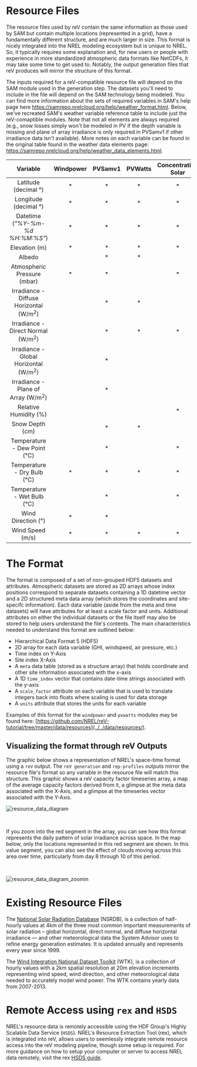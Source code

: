 Resource Files
===
The resource files used by reV contain the same information as those used by SAM but contain multiple locations (represented in a grid), have a fundamentally different structure, and are much larger in size. This format is nicely integrated into the NREL modeling ecosystem but is unique to NREL. So, it typically requires some explanation and, for new users or people with experience in more standardized atmospheric data formats like NetCDFs, it may take some time to get used to. Notably, the output generation files that reV produces will mirror the structure of this format.

The inputs required for a reV-compatible resource file will depend on the SAM module used in the generation step. The datasets you'll need to include in the file will depend on the SAM technology being modeled. You can find more information about the sets of required variables in SAM's help page here https://samrepo.nrelcloud.org/help/weather_format.html. Below, we've recreated SAM's weather variable reference table to include just the reV-comaptible modules. Note that not all elements are always required (e.g., snow losses simply won't be modeled in PV if the depth variable is missing and plane of array irradiance is only required in PVSamv1 if other irradiance data isn't available). More notes on each variable can be found in the original table found in the weather data elements page: https://samrepo.nrelcloud.org/help/weather_data_elements.html.


<table align="center">
  <thead>
    <tr>
      <th>Variable</th>
      <th>Windpower</th>
      <th>PVSamv1</th>
      <th>PVWatts</th>
      <th>Concentrating Solar</th>
      <th>Geothermal</th>
  </tr>
  </thead>

  <tbody align="center">
    <tr><td>Latitude (decimal &deg;)</td>
      <td>*</td><td>*</td><td>*</td><td>*</td><td>*</td>
    </tr>
    <tr><td>Longitude (decimal &deg;)</td>
      <td>*</td><td>*</td><td>*</td><td>*</td><td>*</td>
    </tr>
    <tr><td>Datetime (<i>"%Y-%m-%d %H:%M:%S"</i>)</td>
      <td>*</td><td>*</td><td>*</td><td>*</td><td>*</td>
    </tr>
    <tr><td>Elevation (m)</td>
      <td>*</td><td>*</td><td>*</td><td>*</td><td></td>
    </tr>
    <tr><td>Albedo</td>
      <td></td><td>*</td><td>*</td><td></td><td></td>
    </tr>
    <tr><td>Atmospheric Pressure (mbar)</td>
      <td>*</td><td>*</td><td></td><td>*</td><td>*</td>
    </tr>
    <tr><td>Irradiance - Diffuse Horizontal (W/m<sup>2</sup>)</td>
      <td></td><td>*</td><td>*</td><td></td><td></td>
    </tr>
    <tr><td>Irradiance - Direct Normal (W/m<sup>2</sup>)</td>
      <td></td><td>*</td><td>*</td><td>*</td><td></td>
    </tr>
    <tr><td>Irradiance - Global Horizontal (W/m<sup>2</sup>)</td>
      <td></td><td>*</td><td></td><td></td><td></td>
    </tr>
    <tr><td>Irradiance - Plane of Array (W/m<sup>2</sup>)</td>
      <td></td><td>*</td><td></td><td></td><td></td>
    </tr>
    <tr><td>Relative Humidity (%)</td>
      <td></td><td></td><td></td><td>*</td><td>*</td>
    </tr>
    <tr><td>Snow Depth (cm)</td>
      <td></td><td>*</td><td>*</td><td></td><td></td>
    </tr>
    <tr><td>Temperature - Dew Point (&deg;C)</td>
      <td></td><td>*</td><td></td><td>*</td><td></td>
    </tr> 
    <tr><td>Temperature - Dry Bulb (&deg;C)</td>
      <td>*</td><td>*</td><td>*</td><td>*</td><td>*</td>
    </tr>
    <tr><td>Temperature - Wet Bulb (&deg;C)</td>
      <td></td><td>*</td><td></td><td>*</td><td>*</td>
    </tr>
    <tr><td>Wind Direction (&deg;)</td>
      <td>*</td><td>*</td><td></td><td></td><td></td>
    </tr>
    <tr><td>Wind Speed (m/s)</td>
      <td>*</td><td>*</td><td>*</td><td>*</td><td></td>
    </tr>
  </tbody>
</table>


The Format
===

The format is composed of a set of non-grouped HDF5 datasets and attributes. Atmospheric datasets are stored as 2D arrays whose index positions correspond to separate datasets containing a 1D datetime vector and a 2D structured meta data array (which stores the coordinates and site-specifc information). Each data variable (aside from the meta and time datasets) will have attributes for at least a scale factor and units. Additional attributes on either the individual datasets or the file itself may also be stored to help users understand the file's contents. The main characteristics needed to understand this format are outlined below:

- Hierarchical Data Format 5 (HDF5)
- 2D array for each data variable (GHI, windspeed, air pressure, etc.)
- Time index on Y-Axis
- Site index X-Axis
- A `meta` data table (stored as a structure array) that holds coordinate and other site information associated with the x-axis
- A 1D `time_index` vector that contains date-time strings associated with the y-axis
- A `scale_factor` attribute on each variable that is used to translate integers back into floats where scaling is used for data storage
- A `units` attribute that stores the units for each variable

Examples of this format for the `windpower` and `pvwatts` modules may be found here: [https://github.com/NREL/reV-tutorial/tree/master/data/resources](../../data/resources/). 

## Visualizing the format through reV Outputs
The graphic below shows a representation of NREL's space-time format using a `reV` output. The `reV generation` and `rep-profiles` outputs mirror the resource file's format so any variable in the resource file will match this structure. This graphic shows a reV capacity factor timeseries array, a map of the average capacity factors derived from it, a glimpse at the meta data associated with the X-Axis, and a glimpse at the timeseries vector associated with the Y-Axis.

![resource_data_diagram](https://github.com/user-attachments/assets/7b14b266-3e81-4046-b2cb-b97566253b7d)

<br>

If you zoom into the red segment in the array, you can see how this format represents the daily pattern of solar irradiance across space.  In the map below, only the locations represented in this red segment are shown. In this value segment, you can also see the effect of clouds moving across this area over time, particularly from day 8 through 10 of this period.

<br>


![resource_data_diagram_zoomin](https://github.com/NREL/reV-tutorial/blob/master/data/images/resource_data_diagram_zoomin.png)

Existing Resource Files
===

The [National Solar Radiation Database](https://registry.opendata.aws/nrel-pds-nsrdb/) (NSRDB), is a collection of half-hourly values at 4km of the three most common important measurements of solar radiation – global horizontal, direct normal, and diffuse horizontal irradiance — and other meteorological data the System Advisor uses to refine energy generation estimates. It is updated annually and represents every year since 1999.

The [Wind Integration National Dataset Toolkit](https://registry.opendata.aws/nrel-pds-wtk/) (WTK), is a collection of hourly values with a 2km spatial resolution at 20m elevation increments representing wind speed, wind direction, and other meteorological data needed to accurately model wind power. The WTK contains yearly data from 2007-2013.

Remote Access using `rex` and `HSDS`
===

NREL's resource data is remotely accessible using the HDF Group's Highly Scalable Data Service (`HSDS`). NREL's Resource Extraction Tool (rex), which is integrated into reV, allows users to seemlessly integrate remote resource access into the reV modeling pipeline, though some setup is required. For more guidance on how to setup your computer or server to access NREL data remotely, visit the rex [HSDS guide](https://nrel.github.io/rex/misc/examples.hsds.html). 

